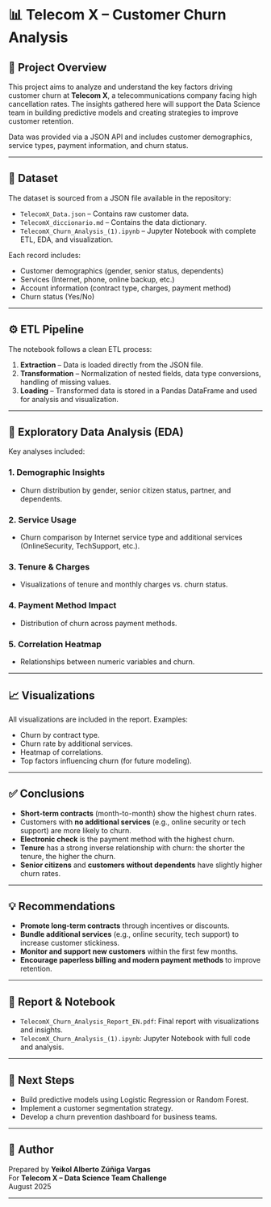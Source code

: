 # 📊 Telecom X – Customer Churn Analysis

## 🧩 Project Overview

This project aims to analyze and understand the key factors driving customer churn at **Telecom X**, a telecommunications company facing high cancellation rates. The insights gathered here will support the Data Science team in building predictive models and creating strategies to improve customer retention.

Data was provided via a JSON API and includes customer demographics, service types, payment information, and churn status.

---

## 📂 Dataset

The dataset is sourced from a JSON file available in the repository:
- `TelecomX_Data.json` – Contains raw customer data.
- `TelecomX_diccionario.md` – Contains the data dictionary.
- `TelecomX_Churn_Analysis_(1).ipynb` – Jupyter Notebook with complete ETL, EDA, and visualization.

Each record includes:
- Customer demographics (gender, senior status, dependents)
- Services (Internet, phone, online backup, etc.)
- Account information (contract type, charges, payment method)
- Churn status (Yes/No)

---

## ⚙️ ETL Pipeline

The notebook follows a clean ETL process:
1. **Extraction** – Data is loaded directly from the JSON file.
2. **Transformation** – Normalization of nested fields, data type conversions, handling of missing values.
3. **Loading** – Transformed data is stored in a Pandas DataFrame and used for analysis and visualization.

---

## 🔎 Exploratory Data Analysis (EDA)

Key analyses included:

### 1. Demographic Insights
- Churn distribution by gender, senior citizen status, partner, and dependents.

### 2. Service Usage
- Churn comparison by Internet service type and additional services (OnlineSecurity, TechSupport, etc.).

### 3. Tenure & Charges
- Visualizations of tenure and monthly charges vs. churn status.

### 4. Payment Method Impact
- Distribution of churn across payment methods.

### 5. Correlation Heatmap
- Relationships between numeric variables and churn.

---

## 📈 Visualizations

All visualizations are included in the report. Examples:
- Churn by contract type.
- Churn rate by additional services.
- Heatmap of correlations.
- Top factors influencing churn (for future modeling).

---

## ✅ Conclusions

- **Short-term contracts** (month-to-month) show the highest churn rates.
- Customers with **no additional services** (e.g., online security or tech support) are more likely to churn.
- **Electronic check** is the payment method with the highest churn.
- **Tenure** has a strong inverse relationship with churn: the shorter the tenure, the higher the churn.
- **Senior citizens** and **customers without dependents** have slightly higher churn rates.

---

## 💡 Recommendations

- **Promote long-term contracts** through incentives or discounts.
- **Bundle additional services** (e.g., online security, tech support) to increase customer stickiness.
- **Monitor and support new customers** within the first few months.
- **Encourage paperless billing and modern payment methods** to improve retention.

---

## 📑 Report & Notebook

- `TelecomX_Churn_Analysis_Report_EN.pdf`: Final report with visualizations and insights.
- `TelecomX_Churn_Analysis_(1).ipynb`: Jupyter Notebook with full code and analysis.

---

## 🧠 Next Steps

- Build predictive models using Logistic Regression or Random Forest.
- Implement a customer segmentation strategy.
- Develop a churn prevention dashboard for business teams.

---

## 👤 Author

Prepared by **Yeikol Alberto Zúñiga Vargas**  
For **Telecom X – Data Science Team Challenge**  
August 2025

---

